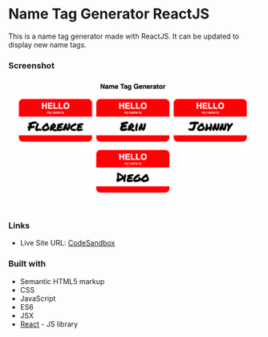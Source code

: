 # Name Tag Generator ReactJS

This is a name tag generator made with ReactJS. It can be updated to display new name tags. 

### Screenshot

![](./screenshot.png)


### Links

- Live Site URL: [CodeSandbox](https://codesandbox.io/s/l5-write-a-functional-component-name-tag-part-1-5-5-obn3u)


### Built with

- Semantic HTML5 markup
- CSS 
- JavaScript 
- ES6
- JSX
- [React](https://reactjs.org/) - JS library

